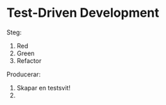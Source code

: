 # Test-Driven Development

Steg:

1. Red
2. Green
3. Refactor

Producerar:

1. Skapar en testsvit!
2. 
